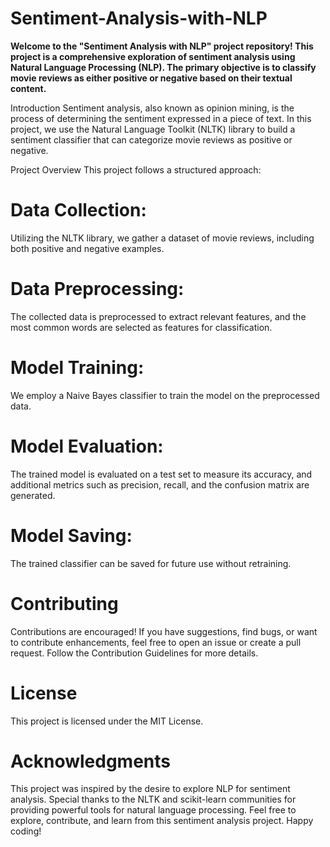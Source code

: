 # Sentiment-Analysis-with-NLP


**Welcome to the "Sentiment Analysis with NLP" project repository! This project is a comprehensive exploration of sentiment analysis using Natural Language Processing (NLP). The primary objective is to classify movie reviews as either positive or negative based on their textual content.**


Introduction
Sentiment analysis, also known as opinion mining, is the process of determining the sentiment expressed in a piece of text. In this project, we use the Natural Language Toolkit (NLTK) library to build a sentiment classifier that can categorize movie reviews as positive or negative.

Project Overview
This project follows a structured approach:

#  Data Collection: 
   Utilizing the NLTK library, we gather a dataset of movie reviews, including both positive and negative examples.

# Data Preprocessing: 
  The collected data is preprocessed to extract relevant features, and the most common words are selected as features for classification.

# Model Training: 
  We employ a Naive Bayes classifier to train the model on the preprocessed data.

# Model Evaluation: 
  The trained model is evaluated on a test set to measure its accuracy, and additional metrics such as precision, recall, and the confusion matrix are generated.

# Model Saving: 
  The trained classifier can be saved for future use without retraining.


# **Contributing**
Contributions are encouraged! If you have suggestions, find bugs, or want to contribute enhancements, feel free to open an issue or create a pull request. Follow the Contribution Guidelines for more details.

# License
This project is licensed under the MIT License.

# Acknowledgments
This project was inspired by the desire to explore NLP for sentiment analysis.
Special thanks to the NLTK and scikit-learn communities for providing powerful tools for natural language processing.
Feel free to explore, contribute, and learn from this sentiment analysis project. Happy coding!
